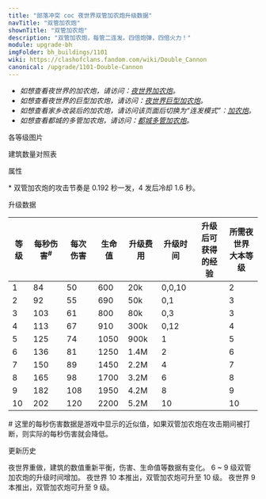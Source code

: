 ```yaml
---
title: "部落冲突 coc 夜世界双管加农炮升级数据"
navTitle: "双管加农炮"
shownTitle: "双管加农炮"
description: "双管加农炮，每管二连发。四倍炮弹，四倍火力！"
module: upgrade-bh
imgFolder: bh_buildings/1101
wiki: https://clashofclans.fandom.com/wiki/Double_Cannon
canonical: /upgrade/1101-Double-Cannon
---
```


- *如想查看夜世界的加农炮，请访问：[夜世界加农炮](/upgrade/1100-Cannon)。*
- *如想查看夜世界的巨型加农炮，请访问：[夜世界巨型加农炮](/upgrade/110a-Giant-Cannon)。*
- *如想查看家乡改装后的加农炮，请访问该页面后切换为“连发模式”：[加农炮](/upgrade/0301-Cannon)。*
- *如想查看都城的多管加农炮，请访问：[都城多管加农炮](/upgrade/2204-Multi-Cannon)。*

<UnitInfo :folder="$frontmatter.imgFolder" imgSrc="Double_Cannon10.png" :imgAlt="$frontmatter.navTitle" :description="$frontmatter.description" :isSmallImg="true" />

<SmallTitle>各等级图片</SmallTitle>

<Panel>
    <UnitImgGroup :folder="$frontmatter.imgFolder">
        <UnitImg imgTitle="1 级" imgSrc="Double_Cannon1.png" />
        <UnitImg imgTitle="2 级" imgSrc="Double_Cannon2.png" />
        <UnitImg imgTitle="3 级" imgSrc="Double_Cannon3.png" />
        <UnitImg imgTitle="4 级" imgSrc="Double_Cannon4.png" />
        <UnitImg imgTitle="5 级" imgSrc="Double_Cannon5.png" />
        <UnitImg imgTitle="6 级" imgSrc="Double_Cannon6.png" />
        <UnitImg imgTitle="7 级" imgSrc="Double_Cannon7.png" />
        <UnitImg imgTitle="8 级" imgSrc="Double_Cannon8.png" />
        <UnitImg imgTitle="9 级" imgSrc="Double_Cannon9.png" />
        <UnitImg imgTitle="10 级" imgSrc="Double_Cannon10.png" />
    </UnitImgGroup>
</Panel>

<SmallTitle>建筑数量对照表</SmallTitle>

<BuildingNum>
    <BuildingNumRow title="大本等级" num="1, 2 - 4, 5 - 7, 8 - 10" />
    <BuildingNumRow title="建筑数量" num="0,     1,     2,      3" />
</BuildingNum>

<SmallTitle>属性</SmallTitle>

<UnitProperties>
    <UnitProperty pKey="占地面积" pValue="3×3" />
    <UnitProperty pKey="判定面积" pValue="2×2" :isJudgeSquare="true" />
    <UnitProperty pKey="伤害类型" pValue="单体伤害" />
    <UnitProperty pKey="攻击的目标" pValue="仅地面目标" />
    <UnitProperty pKey="射程" pValue="7 格" />
    <UnitProperty pKey="攻速" pValue="约 2.4 秒/轮<sup>*</sup>" />
</UnitProperties>

\* 双管加农炮的攻击节奏是 0.192 秒一发，4 发后冷却 1.6 秒。

<SmallTitle>升级数据</SmallTitle>

<script setup>
const tableExtraInfo = [
    {
        "column": 4,
        "type": "cost",
        "gpClass": "building",
        "icon": "Gold2"
    },
    {
        "column": 5,
        "type": "time",
        "gpClass": "building"
    },
    {
        "column": 6,
        "type": "exp",
        "icon": "Exp"
    }
];
</script>

<UnitTable :tableExtraInfo="tableExtraInfo">

| 等级 |每秒伤害<sup>#</sup>| 每次伤害 | 生命值 | 升级费用 | 升级时间 |升级后可<br>获得的经验|所需夜世界<br>大本等级|
|  --- |        ---        |   ---   |  ---   |   ---   |    ---  |         ---         |         ---        |
|   1  |         84        |    50   |   600  |    20k  |  0,0,10 |                     |          2         |
|   2  |         92        |    55   |   690  |    50k  |  0,1    |                     |          3         |
|   3  |        103        |    61   |   800  |    80k  |  0,3    |                     |          3         |
|   4  |        113        |    67   |   910  |   300k  |  0,12   |                     |          4         |
|   5  |        125        |    74   |  1050  |   900k  |  1      |                     |          5         |
|   6  |        136        |    81   |  1250  |   1.4M  |  2      |                     |          6         |
|   7  |        150        |    89   |  1450  |   2.2M  |  4      |                     |          7         |
|   8  |        165        |    98   |  1700  |   3.2M  |  6      |                     |          8         |
|   9  |        182        |   108   |  1950  |   4.2M  |  8      |                     |          9         |
|  10  |        202        |   120   |  2200  |   5.2M  | 10      |                     |         10         |

</UnitTable>

\# 这里的每秒伤害数据是游戏中显示的近似值，如果双管加农炮在攻击期间被打断，则实际的每秒伤害就会降低。

<SmallTitle>更新历史</SmallTitle>

<Timeline>
    <TimelineItem date="2023/05/15">
        <TimelineRow>夜世界重做，建筑的数值重新平衡，伤害、生命值等数据有变化。</TimelineRow>
        <TimelineRow>6 ~ 9 级双管加农炮的升级时间增加。</TimelineRow>
        <TimelineRow>夜世界 10 本推出，双管加农炮可升至 10 级。</TimelineRow>
    </TimelineItem>
    <TimelineItem date="2019/06/18">
        <TimelineRow>夜世界 9 本推出，双管加农炮可升至 9 级。</TimelineRow>
    </TimelineItem>
    <TimelineItem :historyBottom="true" />
</Timeline>
